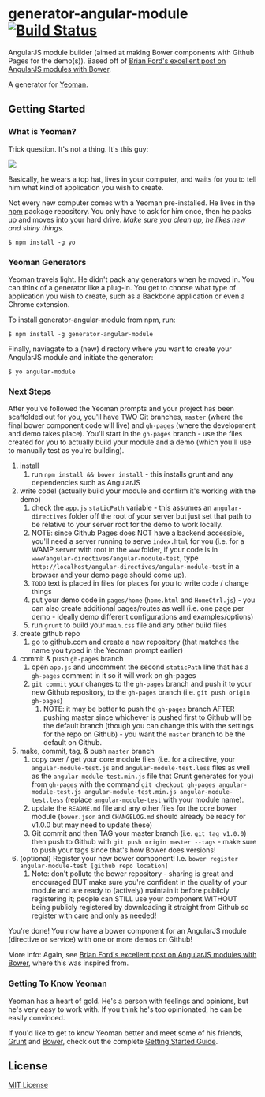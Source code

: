 # generator-angular-module [![Build Status](https://secure.travis-ci.org/jackrabbitsgroup/generator-angular-module.png?branch=master)](https://travis-ci.org/jackrabbitsgroup/generator-angular-module)

AngularJS module builder (aimed at making Bower components with Github Pages for the demo(s)). Based off of <a href='http://briantford.com/blog/angular-bower.html'>Brian Ford's excellent post on AngularJS modules with Bower</a>.

A generator for [Yeoman](http://yeoman.io).


## Getting Started

### What is Yeoman?

Trick question. It's not a thing. It's this guy:

![](http://i.imgur.com/JHaAlBJ.png)

Basically, he wears a top hat, lives in your computer, and waits for you to tell him what kind of application you wish to create.

Not every new computer comes with a Yeoman pre-installed. He lives in the [npm](https://npmjs.org) package repository. You only have to ask for him once, then he packs up and moves into your hard drive. *Make sure you clean up, he likes new and shiny things.*

```
$ npm install -g yo
```

### Yeoman Generators

Yeoman travels light. He didn't pack any generators when he moved in. You can think of a generator like a plug-in. You get to choose what type of application you wish to create, such as a Backbone application or even a Chrome extension.

To install generator-angular-module from npm, run:

```
$ npm install -g generator-angular-module
```

Finally, naviagate to a (new) directory where you want to create your AngularJS module and initiate the generator:

```
$ yo angular-module
```

### Next Steps
After you've followed the Yeoman prompts and your project has been scaffolded out for you, you'll have TWO Git branches, `master` (where the final bower component code will live) and `gh-pages` (where the development and demo takes place). You'll start in the `gh-pages` branch - use the files created for you to actually build your module and a demo (which you'll use to manually test as you're building).

1. install
	1. run `npm install && bower install` - this installs grunt and any dependencies such as AngularJS
2. write code! (actually build your module and confirm it's working with the demo)
	1. check the `app.js` `staticPath` variable - this assumes an `angular-directives` folder off the root of your server but just set that path to be relative to your server root for the demo to work locally.
	2. NOTE: since Github Pages does NOT have a backend accessible, you'll need a server running to serve `index.html` for you (i.e. for a WAMP server with root in the `www` folder, if your code is in `www/angular-directives/angular-module-test`, type `http://localhost/angular-directives/angular-module-test` in a browser and your demo page should come up).
	3. `TODO` text is placed in files for places for you to write code / change things
	4. put your demo code in `pages/home` (`home.html` and `HomeCtrl.js`) - you can also create additional pages/routes as well (i.e. one page per demo - ideally demo different configurations and examples/options)
	5. run `grunt` to build your `main.css` file and any other build files
3. create github repo
	1. go to github.com and create a new repository (that matches the name you typed in the Yeoman prompt earlier)
4. commit & push `gh-pages` branch
	1. open `app.js` and uncomment the second `staticPath` line that has a `gh-pages` comment in it so it will work on gh-pages
	2. `git commit` your changes to the `gh-pages` branch and push it to your new Github repository, to the `gh-pages` branch (i.e. `git push origin gh-pages`)
		1. NOTE: it may be better to push the `gh-pages` branch AFTER pushing master since whichever is pushed first to Github will be the default branch (though you can change this with the settings for the repo on Github) - you want the `master` branch to be the default on Github.
5. make, commit, tag, & push `master` branch
	1. copy over / get your core module files (i.e. for a directive, your `angular-module-test.js` and `angular-module-test.less` files as well as the `angular-module-test.min.js` file that Grunt generates for you) from `gh-pages` with the command `git checkout gh-pages angular-module-test.js angular-module-test.min.js angular-module-test.less` (replace `angular-module-test` with your module name).
	2. update the `README.md` file and any other files for the core bower module (`bower.json` and `CHANGELOG.md` should already be ready for v1.0.0 but may need to update these)
	3. Git commit and then TAG your master branch (i.e. `git tag v1.0.0`) then push to Github with `git push origin master --tags` - make sure to push your tags since that's how Bower does versions!
6. (optional) Register your new bower component! I.e. `bower register angular-module-test [github repo location]`
	1. Note: don't pollute the bower repository - sharing is great and encouraged BUT make sure you're confident in the quality of your module and are ready to (actively) maintain it before publicly registering it; people can STILL use your component WITHOUT being publicly registered by downloading it straight from Github so register with care and only as needed!

You're done! You now have a bower component for an AngularJS module (directive or service) with one or more demos on Github!

More info: Again, see <a href='http://briantford.com/blog/angular-bower.html'>Brian Ford's excellent post on AngularJS modules with Bower</a>, where this was inspired from.



### Getting To Know Yeoman

Yeoman has a heart of gold. He's a person with feelings and opinions, but he's very easy to work with. If you think he's too opinionated, he can be easily convinced.

If you'd like to get to know Yeoman better and meet some of his friends, [Grunt](http://gruntjs.com) and [Bower](http://bower.io), check out the complete [Getting Started Guide](https://github.com/yeoman/yeoman/wiki/Getting-Started).


## License

[MIT License](http://en.wikipedia.org/wiki/MIT_License)
